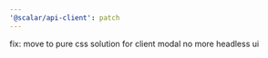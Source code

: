 ```yaml
---
'@scalar/api-client': patch
---
```


fix: move to pure css solution for client modal no more headless ui
